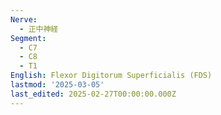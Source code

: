 ```yaml
---
Nerve:
  - 正中神経
Segment:
  - C7
  - C8
  - T1
English: Flexor Digitorum Superficialis (FDS)
lastmod: '2025-03-05'
last_edited: 2025-02-27T00:00:00.000Z
---
```



